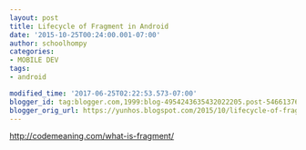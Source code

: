 ```yaml
---
layout: post
title: Lifecycle of Fragment in Android
date: '2015-10-25T00:24:00.001-07:00'
author: schoolhompy
categories:
- MOBILE DEV
tags:
- android

modified_time: '2017-06-25T02:22:53.573-07:00'
blogger_id: tag:blogger.com,1999:blog-4954243635432022205.post-5466137672382424098
blogger_orig_url: https://yunhos.blogspot.com/2015/10/lifecycle-of-fragment-in-android_25.html
---
```


http://codemeaning.com/what-is-fragment/
